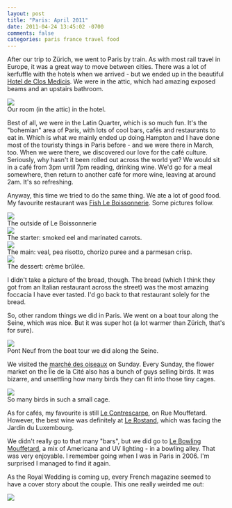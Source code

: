 ```yaml
---
layout: post
title: "Paris: April 2011"
date: 2011-04-24 13:45:02 -0700
comments: false
categories: paris france travel food
---
```


After our trip to Zürich, we went to Paris by train. As with most rail travel in Europe, it was a great way to move between cities. There was a lot of kerfuffle with the hotels when we arrived - but we ended up in the beautiful [Hotel de Clos Medicis](http://www.closmedicis.com/). We were in the attic, which had amazing exposed beams and an upstairs bathroom.

<div class="img">
  <img src="/images/paris/medicis.jpg">
  <div class="alt">Our room (in the attic) in the hotel.</div>
</div>

Best of all, we were in the Latin Quarter, which is so much fun. It's the "bohemian" area of Paris, with lots of cool bars, cafés and restaurants to eat in. Which is what we mainly ended up doing.Hampton and I have done most of the touristy things in Paris before - and we were there in March, too. When we were there, we discovered our love for the café culture. Seriously, why hasn't it been rolled out across the world yet? We would sit in a café from 3pm until 7pm reading, drinking wine. We'd go for a meal somewhere, then return to another café for more wine, leaving at around 2am. It's so refreshing.

Anyway, this time we tried to do the same thing. We ate a lot of good food. My favourite restaurant was [Fish Le Boissonnerie](http://www.tripadvisor.com/Restaurant_Review-g187147-d715085-Reviews-Fish_la_Boissonnerie-Paris_Ile_de_France.html). Some pictures follow.

<div class="img">
  <img src="/images/paris/boissonnerie.jpg">
  <div class="alt">The outside of Le Boissonnerie</div>
</div>

<div class="img">
  <img src="/images/paris/bois-starter.jpg">
  <div class="alt">The starter: smoked eel and marinated carrots.</div>
</div>

<div class="img">
  <img src="/images/paris/bois-main.jpg">
  <div class="alt">The main: veal, pea risotto, chorizo puree and a parmesan crisp.</div>
</div>

<div class="img">
  <img src="/images/paris/bois-dessert.jpg">
  <div class="alt">The dessert: crème brûlée.</div>
</div>

I didn't take a picture of the bread, though. The bread (which I think they got from an Italian restaurant across the street) was the most amazing foccacia I have ever tasted. I'd go back to that restaurant solely for the bread.

So, other random things we did in Paris. We went on a boat tour along the Seine, which was nice. But it was super hot (a lot warmer than Zürich, that's for sure).

<div class="img">
  <img src="/images/paris/pont-neuf.jpg">
  <div class="alt">Pont Neuf from the boat tour we did along the Seine.</div>
</div>

We visited the [marché des oiseaux](http://equipement.paris.fr/marche-aux-fleurs-et-aux-oiseaux-cite-4506) on Sunday. Every Sunday, the flower market on the Île de la Cité also has a bunch of guys selling birds. It was bizarre, and unsettling how many birds they can fit into those tiny cages.

<div class="img">
  <img src="/images/paris/finches.jpg">
  <div class="alt">So many birds in such a small cage.</div>
</div>

As for cafés, my favourite is still [Le Contrescarpe](https://plus.google.com/117060472644786113352/about?gl=us&hl=en), on Rue Mouffetard. However, the best wine was definitely at [Le Rostand](http://www.michelrostang.com/), which was facing the Jardin du Luxembourg.

We didn't really go to that many "bars", but we did go to [Le Bowling Mouffetard](http://www.bowlingmouffetard.fr/), a mix of Americana and UV lighting - in a bowling alley. That was very enjoyable. I remember going when I was in Paris in 2006. I'm surprised I managed to find it again.

As the Royal Wedding is coming up, every French magazine seemed to have a cover story about the couple. This one really weirded me out:

<div class="img">
  <img src="/images/paris/so-british.jpg">
</div>